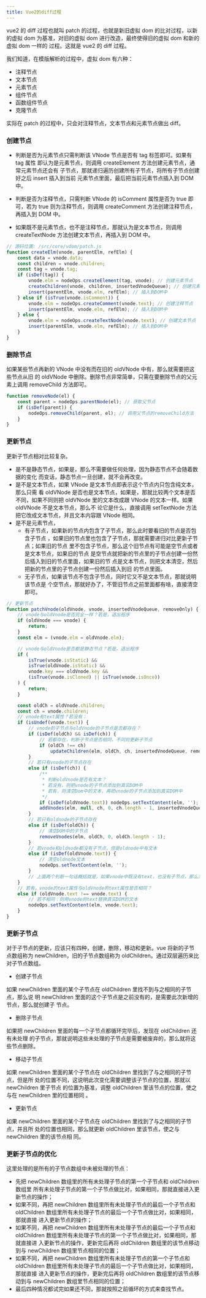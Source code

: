 ```yaml
---
title: Vue2的diff过程
---
```


vue2 的 diff 过程也就叫 patch 的过程，也就是新旧虚拟 dom 的比对过程，以新的虚拟
dom 为基准，对旧的虚拟 dom 进行改造，最终使得旧的虚拟 dom 和新的虚拟 dom 一样的
过程。这就是 vue2 的 diff 过程。

我们知道，在模版解析的过程中，虚拟 dom 有六种：

-   注释节点
-   文本节点
-   元素节点
-   组件节点
-   函数组件节点
-   克隆节点

实际在 patch 的过程中，只会对注释节点，文本节点和元素节点做出 diff。

### 创建节点

-   判断是否为元素节点只需判断该 VNode 节点是否有 tag 标签即可。如果有 tag 属性
    即认为是元素节点，则调用 createElement 方法创建元素节点，通常元素节点还会有
    子节点，那就递归遍历创建所有子节点，将所有子节点创建好之后 insert 插入到当前
    元素节点里面，最后把当前元素节点插入到 DOM 中。

-   判断是否为注释节点，只需判断 VNode 的 isComment 属性是否为 true 即可，若为
    true 则为注释节点，则调用 createComment 方法创建注释节点，再插入到 DOM 中。

-   如果既不是元素节点，也不是注释节点，那就认为是文本节点，则调用
    createTextNode 方法创建文本节点，再插入到 DOM 中。

```js
// 源码位置: /src/core/vdom/patch.js
function createElm(vnode, parentElm, refElm) {
	const data = vnode.data;
	const children = vnode.children;
	const tag = vnode.tag;
	if (isDef(tag)) {
		vnode.elm = nodeOps.createElement(tag, vnode); // 创建元素节点
		createChildren(vnode, children, insertedVnodeQueue); // 创建元素节点的子节点
		insert(parentElm, vnode.elm, refElm); // 插入到DOM中
	} else if (isTrue(vnode.isComment)) {
		vnode.elm = nodeOps.createComment(vnode.text); // 创建注释节点
		insert(parentElm, vnode.elm, refElm); // 插入到DOM中
	} else {
		vnode.elm = nodeOps.createTextNode(vnode.text); // 创建文本节点
		insert(parentElm, vnode.elm, refElm); // 插入到DOM中
	}
}
```

### 删除节点

如果某些节点再新的 VNode 中没有而在旧的 oldVNode 中有，那么就需要把这些节点从旧
的 oldVNode 中删除。删除节点非常简单，只需在要删除节点的父元素上调用 removeChild
方法即可。

```js
function removeNode(el) {
	const parent = nodeOps.parentNode(el); // 获取父节点
	if (isDef(parent)) {
		nodeOps.removeChild(parent, el); // 调用父节点的removeChild方法
	}
}
```

### 更新节点

更新子节点相对比较复杂。

-   是不是静态节点，如果是，那么不需要做任何处理，因为静态节点不会随着数据的变化
    而变话，静态节点一旦创建，就不会再改变。
-   是不是文本节点，如果 VNode 是文本节点即表示这个节点内只包含纯文本，那么只需
    看 oldVNode 是否也是文本节点，如果是，那就比较两个文本是否不同，如果不同则把
    oldVNode 里的文本改成跟 VNode 的文本一样。如果 oldVNode 不是文本节点，那么不
    论它是什么，直接调用 setTextNode 方法把它改成文本节点，并且文本内容跟 VNode
    相同。
-   是不是元素节点，
    -   有子节点，如果新的节点内包含了子节点，那么此时要看旧的节点是否包含子节点
        ，如果旧的节点里也包含了子节点，那就需要递归对比更新子节点；如果旧的节点
        里不包含子节点，那么这个旧节点有可能是空节点或者是文本节点，如果旧的节点
        是空节点就把新的节点里的子节点创建一份然后插入到旧的节点里面，如果旧的节
        点是文本节点，则把文本清空，然后把新的节点里的子节点创建一份然后插入到旧
        的节点里面。
    -   无子节点，如果该节点不包含子节点，同时它又不是文本节点，那就说明该节点是
        个空节点，那就好办了，不管旧节点之前里面都有啥，直接清空即可。

```js
// 更新节点
function patchVnode(oldVnode, vnode, insertedVnodeQueue, removeOnly) {
	// vnode与oldVnode是否完全一样？若是，退出程序
	if (oldVnode === vnode) {
		return;
	}
	const elm = (vnode.elm = oldVnode.elm);

	// vnode与oldVnode是否都是静态节点？若是，退出程序
	if (
		isTrue(vnode.isStatic) &&
		isTrue(oldVnode.isStatic) &&
		vnode.key === oldVnode.key &&
		(isTrue(vnode.isCloned) || isTrue(vnode.isOnce))
	) {
		return;
	}

	const oldCh = oldVnode.children;
	const ch = vnode.children;
	// vnode有text属性？若没有：
	if (isUndef(vnode.text)) {
		// vnode的子节点与oldVnode的子节点是否都存在？
		if (isDef(oldCh) && isDef(ch)) {
			// 若都存在，判断子节点是否相同，不同则更新子节点
			if (oldCh !== ch)
				updateChildren(elm, oldCh, ch, insertedVnodeQueue, removeOnly);
		}
		// 若只有vnode的子节点存在
		else if (isDef(ch)) {
			/**
			 * 判断oldVnode是否有文本？
			 * 若没有，则把vnode的子节点添加到真实DOM中
			 * 若有，则清空Dom中的文本，再把vnode的子节点添加到真实DOM中
			 */
			if (isDef(oldVnode.text)) nodeOps.setTextContent(elm, '');
			addVnodes(elm, null, ch, 0, ch.length - 1, insertedVnodeQueue);
		}
		// 若只有oldnode的子节点存在
		else if (isDef(oldCh)) {
			// 清空DOM中的子节点
			removeVnodes(elm, oldCh, 0, oldCh.length - 1);
		}
		// 若vnode和oldnode都没有子节点，但是oldnode中有文本
		else if (isDef(oldVnode.text)) {
			// 清空oldnode文本
			nodeOps.setTextContent(elm, '');
		}
		// 上面两个判断一句话概括就是，如果vnode中既没有text，也没有子节点，那么对应的oldnode中有什么就清空什么
	}
	// 若有，vnode的text属性与oldVnode的text属性是否相同？
	else if (oldVnode.text !== vnode.text) {
		// 若不相同：则用vnode的text替换真实DOM的文本
		nodeOps.setTextContent(elm, vnode.text);
	}
}
```

### 更新子节点

对于子节点的更新，应该只有四种，创建，删除，移动和更新。vue 将新的子节点数组称为
newChildren，旧的子节点数组称为 oldChildren。通过双层遍历来比对子节点数组。

-   创建子节点

如果 newChildren 里面的某个子节点在 oldChildren 里找不到与之相同的子节点，那么说
明 newChildren 里面的这个子节点是之前没有的，是需要此次新增的节点，那么就创建子
节点。

-   删除子节点

如果把 newChildren 里面的每一个子节点都循环完毕后，发现在 oldChildren 还有未处理
的子节点，那就说明这些未处理的子节点是需要被废弃的，那么就将这些节点删除。

-   移动子节点

如果 newChildren 里面的某个子节点在 oldChildren 里找到了与之相同的子节点，但是所
处的位置不同，这说明此次变化需要调整该子节点的位置，那就以 newChildren 里子节点
的位置为基准，调整 oldChildren 里该节点的位置，使之与在 newChildren 里的位置相同
。

-   更新节点

如果 newChildren 里面的某个子节点在 oldChildren 里找到了与之相同的子节点，并且所
处的位置也相同，那么就更新 oldChildren 里该节点，使之与 newChildren 里的该节点相
同。

### 更新子节点的优化

这里处理的是所有的子节点数组中未被处理的节点：

-   先把 newChildren 数组里的所有未处理子节点的第一个子节点和 oldChildren 数组里
    所有未处理子节点的第一个子节点做比对，如果相同，那就直接进入更新节点的操作；
-   如果不同，再把 newChildren 数组里所有未处理子节点的最后一个子节点和
    oldChildren 数组里所有未处理子节点的最后一个子节点做比对，如果相同，那就直接
    进入更新节点的操作；
-   如果不同，再把 newChildren 数组里所有未处理子节点的最后一个子节点和
    oldChildren 数组里所有未处理子节点的第一个子节点做比对，如果相同，那就直接进
    入更新节点的操作，更新完后再将 oldChildren 数组里的该节点移动到与
    newChildren 数组里节点相同的位置；
-   如果不同，再把 newChildren 数组里所有未处理子节点的第一个子节点和
    oldChildren 数组里所有未处理子节点的最后一个子节点做比对，如果相同，那就直接
    进入更新节点的操作，更新完后再将 oldChildren 数组里的该节点移动到与
    newChildren 数组里节点相同的位置；
-   最后四种情况都试完如果还不同，那就按照之前循环的方式来查找节点。

